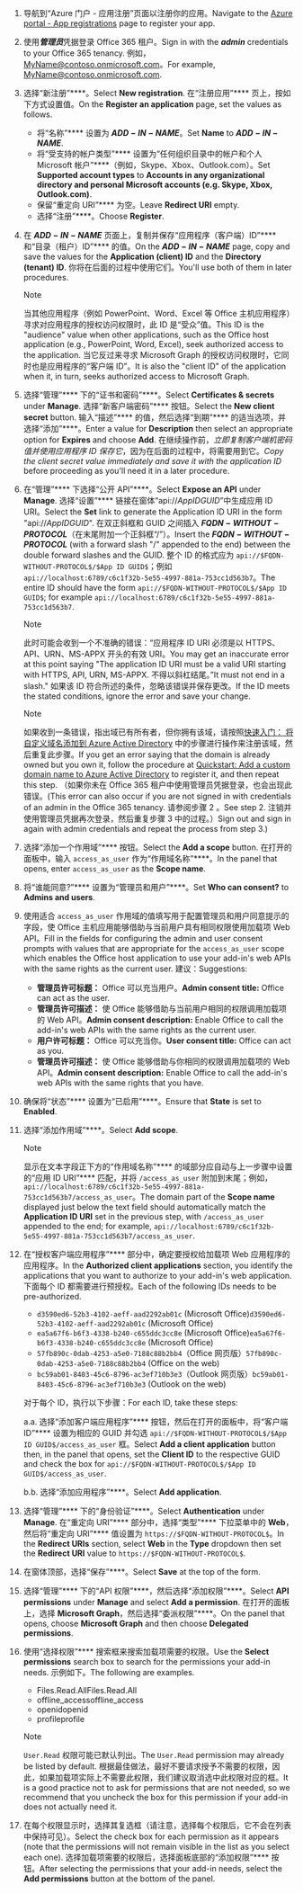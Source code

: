 

1. <span data-ttu-id="182ab-101">导航到“Azure 门户 - 应用注册”[](https://go.microsoft.com/fwlink/?linkid=2083908)页面以注册你的应用。</span><span class="sxs-lookup"><span data-stu-id="182ab-101">Navigate to the [Azure portal - App registrations](https://go.microsoft.com/fwlink/?linkid=2083908) page to register your app.</span></span>

1. <span data-ttu-id="182ab-102">使用***管理员***凭据登录 Office 365 租户。</span><span class="sxs-lookup"><span data-stu-id="182ab-102">Sign in with the ***admin*** credentials to your Office 365 tenancy.</span></span> <span data-ttu-id="182ab-103">例如，MyName@contoso.onmicrosoft.com。</span><span class="sxs-lookup"><span data-stu-id="182ab-103">For example, MyName@contoso.onmicrosoft.com.</span></span>

1. <span data-ttu-id="182ab-104">选择“新注册”\*\*\*\*。</span><span class="sxs-lookup"><span data-stu-id="182ab-104">Select **New registration**.</span></span> <span data-ttu-id="182ab-105">在“注册应用”\*\*\*\* 页上，按如下方式设置值。</span><span class="sxs-lookup"><span data-stu-id="182ab-105">On the **Register an application** page, set the values as follows.</span></span>

    * <span data-ttu-id="182ab-106">将“名称”\*\*\*\* 设置为 **$ADD-IN-NAME$**。</span><span class="sxs-lookup"><span data-stu-id="182ab-106">Set **Name** to **$ADD-IN-NAME$**.</span></span>
    * <span data-ttu-id="182ab-107">将“受支持的帐户类型”\*\*\*\* 设置为“任何组织目录中的帐户和个人 Microsoft 帐户”\*\*\*\*（例如，Skype、Xbox、Outlook.com）。</span><span class="sxs-lookup"><span data-stu-id="182ab-107">Set **Supported account types** to **Accounts in any organizational directory and personal Microsoft accounts (e.g. Skype, Xbox, Outlook.com)**.</span></span>
    * <span data-ttu-id="182ab-108">保留“重定向 URI”\*\*\*\* 为空。</span><span class="sxs-lookup"><span data-stu-id="182ab-108">Leave **Redirect URI** empty.</span></span>
    * <span data-ttu-id="182ab-109">选择“注册”\*\*\*\*。</span><span class="sxs-lookup"><span data-stu-id="182ab-109">Choose **Register**.</span></span>

1. <span data-ttu-id="182ab-110">在 **$ADD-IN-NAME$** 页面上，复制并保存“应用程序（客户端）ID”\*\*\*\* 和“目录（租户）ID”\*\*\*\* 的值。</span><span class="sxs-lookup"><span data-stu-id="182ab-110">On the **$ADD-IN-NAME$** page, copy and save the values for the **Application (client) ID** and the **Directory (tenant) ID**.</span></span> <span data-ttu-id="182ab-111">你将在后面的过程中使用它们。</span><span class="sxs-lookup"><span data-stu-id="182ab-111">You'll use both of them in later procedures.</span></span>

    > [!NOTE]
    > <span data-ttu-id="182ab-112">当其他应用程序（例如 PowerPoint、Word、Excel 等 Office 主机应用程序）寻求对应用程序的授权访问权限时，此 ID 是“受众”值。</span><span class="sxs-lookup"><span data-stu-id="182ab-112">This ID is the "audience" value when other applications, such as the Office host application (e.g., PowerPoint, Word, Excel), seek authorized access to the application.</span></span> <span data-ttu-id="182ab-113">当它反过来寻求 Microsoft Graph 的授权访问权限时，它同时也是应用程序的“客户端 ID”。</span><span class="sxs-lookup"><span data-stu-id="182ab-113">It is also the "client ID" of the application when it, in turn, seeks authorized access to Microsoft Graph.</span></span>

1. <span data-ttu-id="182ab-114">选择“管理”\*\*\*\* 下的“证书和密码”\*\*\*\*。</span><span class="sxs-lookup"><span data-stu-id="182ab-114">Select **Certificates & secrets** under **Manage**.</span></span> <span data-ttu-id="182ab-115">选择“新客户端密码”\*\*\*\* 按钮。</span><span class="sxs-lookup"><span data-stu-id="182ab-115">Select the **New client secret** button.</span></span> <span data-ttu-id="182ab-116">输入“描述”\*\*\*\* 的值，然后选择“到期”\*\*\*\* 的适当选项，并选择“添加”\*\*\*\*。</span><span class="sxs-lookup"><span data-stu-id="182ab-116">Enter a value for **Description** then select an appropriate option for **Expires** and choose **Add**.</span></span> <span data-ttu-id="182ab-117">在继续操作前，*立即复制客户端机密码值并使用应用程序 ID 保存它*，因为在后面的过程中，将需要用到它。</span><span class="sxs-lookup"><span data-stu-id="182ab-117">*Copy the client secret value immediately and save it with the application ID* before proceeding as you'll need it in a later procedure.</span></span>

1. <span data-ttu-id="182ab-118">在“管理”\*\*\*\* 下选择“公开 API”\*\*\*\*。</span><span class="sxs-lookup"><span data-stu-id="182ab-118">Select **Expose an API** under **Manage**.</span></span> <span data-ttu-id="182ab-119">选择“设置”\*\*\*\* 链接在窗体“api://$App ID GUID$”中生成应用 ID URI。</span><span class="sxs-lookup"><span data-stu-id="182ab-119">Select the **Set** link to generate the Application ID URI in the form "api://$App ID GUID$".</span></span> <span data-ttu-id="182ab-120">在双正斜框和 GUID 之间插入 **$FQDN-WITHOUT-PROTOCOL$**（在末尾附加一个正斜框“/”）。</span><span class="sxs-lookup"><span data-stu-id="182ab-120">Insert the **$FQDN-WITHOUT-PROTOCOL$** (with a forward slash "/" appended to the end) between the double forward slashes and the GUID.</span></span> <span data-ttu-id="182ab-121">整个 ID 的格式应为 `api://$FQDN-WITHOUT-PROTOCOL$/$App ID GUID$`；例如 `api://localhost:6789/c6c1f32b-5e55-4997-881a-753cc1d563b7`。</span><span class="sxs-lookup"><span data-stu-id="182ab-121">The entire ID should have the form `api://$FQDN-WITHOUT-PROTOCOL$/$App ID GUID$`; for example `api://localhost:6789/c6c1f32b-5e55-4997-881a-753cc1d563b7`.</span></span>

    > [!NOTE]
    > <span data-ttu-id="182ab-122">此时可能会收到一个不准确的错误：“应用程序 ID URI 必须是以 HTTPS、API、URN、MS-APPX 开头的有效 URI。</span><span class="sxs-lookup"><span data-stu-id="182ab-122">You may get an inaccurate error at this point saying "The application ID URI must be a valid URI starting with HTTPS, API, URN, MS-APPX.</span></span> <span data-ttu-id="182ab-123">不得以斜杠结尾。”</span><span class="sxs-lookup"><span data-stu-id="182ab-123">It must not end in a slash."</span></span> <span data-ttu-id="182ab-124">如果该 ID 符合所述的条件，忽略该错误并保存更改。</span><span class="sxs-lookup"><span data-stu-id="182ab-124">If the ID meets the stated conditions, ignore the error and save your change.</span></span>

    > [!NOTE]
    > <span data-ttu-id="182ab-125">如果收到一条错误，指出域已有所有者，但你拥有该域，请按照[快速入门： 将自定义域名添加到 Azure Active Directory](/azure/active-directory/add-custom-domain) 中的步骤进行操作来注册该域，然后重复此步骤。</span><span class="sxs-lookup"><span data-stu-id="182ab-125">If you get an error saying that the domain is already owned but you own it, follow the procedure at [Quickstart: Add a custom domain name to Azure Active Directory](/azure/active-directory/add-custom-domain) to register it, and then repeat this step.</span></span> <span data-ttu-id="182ab-126">（如果你未在 Office 365 租户中使用管理员凭据登录，也会出现此错误。</span><span class="sxs-lookup"><span data-stu-id="182ab-126">(This error can also occur if you are not signed in with credentials of an admin in the Office 365 tenancy.</span></span> <span data-ttu-id="182ab-127">请参阅步骤 2 。</span><span class="sxs-lookup"><span data-stu-id="182ab-127">See step 2.</span></span> <span data-ttu-id="182ab-128">注销并使用管理员凭据再次登录，然后重复步骤 3 中的过程。）</span><span class="sxs-lookup"><span data-stu-id="182ab-128">Sign out and sign in again with admin credentials and repeat the process from step 3.)</span></span>

1. <span data-ttu-id="182ab-129">选择“添加一个作用域”\*\*\*\* 按钮。</span><span class="sxs-lookup"><span data-stu-id="182ab-129">Select the **Add a scope** button.</span></span> <span data-ttu-id="182ab-130">在打开的面板中，输入 `access_as_user` 作为“作用域名称”\*\*\*\*。</span><span class="sxs-lookup"><span data-stu-id="182ab-130">In the panel that opens, enter `access_as_user` as the **Scope name**.</span></span>

1. <span data-ttu-id="182ab-131">将“谁能同意?”\*\*\*\* 设置为“管理员和用户”\*\*\*\*。</span><span class="sxs-lookup"><span data-stu-id="182ab-131">Set **Who can consent?** to **Admins and users**.</span></span>

1. <span data-ttu-id="182ab-132">使用适合 `access_as_user` 作用域的值填写用于配置管理员和用户同意提示的字段，使 Office 主机应用能够借助与当前用户具有相同权限使用加载项 Web API。</span><span class="sxs-lookup"><span data-stu-id="182ab-132">Fill in the fields for configuring the admin and user consent prompts with values that are appropriate for the `access_as_user` scope which enables the Office host application to use your add-in's web APIs with the same rights as the current user.</span></span> <span data-ttu-id="182ab-133">建议：</span><span class="sxs-lookup"><span data-stu-id="182ab-133">Suggestions:</span></span>

    - <span data-ttu-id="182ab-134">**管理员许可标题：** Office 可以充当用户。</span><span class="sxs-lookup"><span data-stu-id="182ab-134">**Admin consent title:** Office can act as the user.</span></span>
    - <span data-ttu-id="182ab-135">**管理员许可描述：** 使 Office 能够借助与当前用户相同的权限调用加载项的 Web API。</span><span class="sxs-lookup"><span data-stu-id="182ab-135">**Admin consent description:** Enable Office to call the add-in's web APIs with the same rights as the current user.</span></span>
    - <span data-ttu-id="182ab-136">**用户许可标题：** Office 可以充当你。</span><span class="sxs-lookup"><span data-stu-id="182ab-136">**User consent title:** Office can act as you.</span></span>
    - <span data-ttu-id="182ab-137">**管理员许可描述：** 使 Office 能够借助与你相同的权限调用加载项的 Web API。</span><span class="sxs-lookup"><span data-stu-id="182ab-137">**Admin consent description:** Enable Office to call the add-in's web APIs with the same rights that you have.</span></span>

1. <span data-ttu-id="182ab-138">确保将“状态”\*\*\*\* 设置为“已启用”\*\*\*\*。</span><span class="sxs-lookup"><span data-stu-id="182ab-138">Ensure that **State** is set to **Enabled**.</span></span>

1. <span data-ttu-id="182ab-139">选择“添加作用域”\*\*\*\*。</span><span class="sxs-lookup"><span data-stu-id="182ab-139">Select **Add scope**.</span></span>

    > [!NOTE]
    > <span data-ttu-id="182ab-140">显示在文本字段正下方的“作用域名称”\*\*\*\* 的域部分应自动与上一步骤中设置的“应用 ID URI”\*\*\*\* 匹配，并将 `/access_as_user` 附加到末尾；例如，`api://localhost:6789/c6c1f32b-5e55-4997-881a-753cc1d563b7/access_as_user`。</span><span class="sxs-lookup"><span data-stu-id="182ab-140">The domain part of the **Scope name** displayed just below the text field should automatically match the **Application ID URI** set in the previous step, with `/access_as_user` appended to the end; for example, `api://localhost:6789/c6c1f32b-5e55-4997-881a-753cc1d563b7/access_as_user`.</span></span>

1. <span data-ttu-id="182ab-141">在“授权客户端应用程序”\*\*\*\* 部分中，确定要授权给加载项 Web 应用程序的应用程序。</span><span class="sxs-lookup"><span data-stu-id="182ab-141">In the **Authorized client applications** section, you identify the applications that you want to authorize to your add-in's web application.</span></span> <span data-ttu-id="182ab-142">下面每个 ID 都需要进行预授权。</span><span class="sxs-lookup"><span data-stu-id="182ab-142">Each of the following IDs needs to be pre-authorized.</span></span>
  
    * <span data-ttu-id="182ab-143">`d3590ed6-52b3-4102-aeff-aad2292ab01c` (Microsoft Office)</span><span class="sxs-lookup"><span data-stu-id="182ab-143">`d3590ed6-52b3-4102-aeff-aad2292ab01c` (Microsoft Office)</span></span>
    * <span data-ttu-id="182ab-144">`ea5a67f6-b6f3-4338-b240-c655ddc3cc8e` (Microsoft Office)</span><span class="sxs-lookup"><span data-stu-id="182ab-144">`ea5a67f6-b6f3-4338-b240-c655ddc3cc8e` (Microsoft Office)</span></span>
    * <span data-ttu-id="182ab-145">`57fb890c-0dab-4253-a5e0-7188c88b2bb4`（Office 网页版）</span><span class="sxs-lookup"><span data-stu-id="182ab-145">`57fb890c-0dab-4253-a5e0-7188c88b2bb4` (Office on the web)</span></span>
    * <span data-ttu-id="182ab-146">`bc59ab01-8403-45c6-8796-ac3ef710b3e3`（Outlook 网页版）</span><span class="sxs-lookup"><span data-stu-id="182ab-146">`bc59ab01-8403-45c6-8796-ac3ef710b3e3` (Outlook on the web)</span></span>

    <span data-ttu-id="182ab-147">对于每个 ID，执行以下步骤：</span><span class="sxs-lookup"><span data-stu-id="182ab-147">For each ID, take these steps:</span></span>

      <span data-ttu-id="182ab-148">a.</span><span class="sxs-lookup"><span data-stu-id="182ab-148">a.</span></span> <span data-ttu-id="182ab-149">选择“添加客户端应用程序”\*\*\*\* 按钮，然后在打开的面板中，将“客户端 ID”\*\*\*\* 设置为相应的 GUID 并勾选 `api://$FQDN-WITHOUT-PROTOCOL$/$App ID GUID$/access_as_user` 框。</span><span class="sxs-lookup"><span data-stu-id="182ab-149">Select **Add a client application** button then, in the panel that opens, set the **Client ID** to the respective GUID and check the box for `api://$FQDN-WITHOUT-PROTOCOL$/$App ID GUID$/access_as_user`.</span></span>

      <span data-ttu-id="182ab-150">b.</span><span class="sxs-lookup"><span data-stu-id="182ab-150">b.</span></span> <span data-ttu-id="182ab-151">选择“添加应用程序”\*\*\*\*。</span><span class="sxs-lookup"><span data-stu-id="182ab-151">Select **Add application**.</span></span>

1. <span data-ttu-id="182ab-152">选择“管理”\*\*\*\* 下的“身份验证”\*\*\*\*。</span><span class="sxs-lookup"><span data-stu-id="182ab-152">Select **Authentication** under **Manage**.</span></span> <span data-ttu-id="182ab-153">在“重定向 URI”\*\*\*\* 部分中，选择“类型”\*\*\*\* 下拉菜单中的 **Web**，然后将“重定向 URI”\*\*\*\* 值设置为 `https://$FQDN-WITHOUT-PROTOCOL$`。</span><span class="sxs-lookup"><span data-stu-id="182ab-153">In the **Redirect URIs** section, select **Web** in the **Type** dropdown then set the **Redirect URI** value to `https://$FQDN-WITHOUT-PROTOCOL$`.</span></span>

1. <span data-ttu-id="182ab-154">在窗体顶部，选择“保存”\*\*\*\*。</span><span class="sxs-lookup"><span data-stu-id="182ab-154">Select **Save** at the top of the form.</span></span>

1. <span data-ttu-id="182ab-155">选择“管理”\*\*\*\* 下的“API 权限”\*\*\*\*，然后选择“添加权限”\*\*\*\*。</span><span class="sxs-lookup"><span data-stu-id="182ab-155">Select **API permissions** under **Manage** and select **Add a permission**.</span></span> <span data-ttu-id="182ab-156">在打开的面板上，选择 **Microsoft Graph**，然后选择“委派权限”\*\*\*\*。</span><span class="sxs-lookup"><span data-stu-id="182ab-156">On the panel that opens, choose **Microsoft Graph** and then choose **Delegated permissions**.</span></span>

1. <span data-ttu-id="182ab-157">使用“选择权限”\*\*\*\* 搜索框来搜索加载项需要的权限。</span><span class="sxs-lookup"><span data-stu-id="182ab-157">Use the **Select permissions** search box to search for the permissions your add-in needs.</span></span> <span data-ttu-id="182ab-158">示例如下。</span><span class="sxs-lookup"><span data-stu-id="182ab-158">The following are examples.</span></span>

    * <span data-ttu-id="182ab-159">Files.Read.All</span><span class="sxs-lookup"><span data-stu-id="182ab-159">Files.Read.All</span></span>
    * <span data-ttu-id="182ab-160">offline_access</span><span class="sxs-lookup"><span data-stu-id="182ab-160">offline_access</span></span>
    * <span data-ttu-id="182ab-161">openid</span><span class="sxs-lookup"><span data-stu-id="182ab-161">openid</span></span>
    * <span data-ttu-id="182ab-162">profile</span><span class="sxs-lookup"><span data-stu-id="182ab-162">profile</span></span>

    > [!NOTE]
    > <span data-ttu-id="182ab-163">`User.Read` 权限可能已默认列出。</span><span class="sxs-lookup"><span data-stu-id="182ab-163">The `User.Read` permission may already be listed by default.</span></span> <span data-ttu-id="182ab-164">根据最佳做法，最好不要请求授予不需要的权限，因此，如果加载项实际上不需要此权限，我们建议取消选中此权限对应的框。</span><span class="sxs-lookup"><span data-stu-id="182ab-164">It is a good practice not to ask for permissions that are not needed, so we recommend that you uncheck the box for this permission if your add-in does not actually need it.</span></span>

1. <span data-ttu-id="182ab-165">在每个权限显示时，选择其复选框（请注意，选择每个权限后，它不会在列表中保持可见）。</span><span class="sxs-lookup"><span data-stu-id="182ab-165">Select the check box for each permission as it appears (note that the permissions will not remain visible in the list as you select each one).</span></span> <span data-ttu-id="182ab-166">选择加载项需要的权限后，选择面板底部的“添加权限”\*\*\*\* 按钮。</span><span class="sxs-lookup"><span data-stu-id="182ab-166">After selecting the permissions that your add-in needs, select the **Add permissions** button at the bottom of the panel.</span></span>
